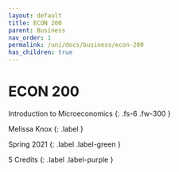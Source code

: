 ```yaml
---
layout: default
title: ECON 200
parent: Business
nav_order: 1
permalink: /uni/docs/business/econ-200
has_children: true
---
```


# ECON 200

Introduction to Microeconomics
{: .fs-6 .fw-300 }

Melissa Knox
{: .label }

Spring 2021
{: .label .label-green }

5 Credits
{: .label .label-purple }
